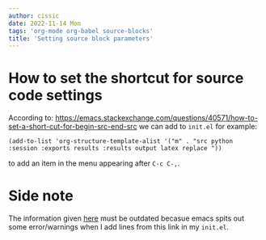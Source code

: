 ```yaml
---
author: cissic
date: 2022-11-14 Mon
tags: 'org-mode org-babel source-blocks'
title: 'Setting source block parameters'
---
```



# How to set the shortcut for source code settings

According to: <https://emacs.stackexchange.com/questions/40571/how-to-set-a-short-cut-for-begin-src-end-src>
we can add to `init.el` for example:

    (add-to-list 'org-structure-template-alist '("m" . "src python :session :exports results :results output latex replace "))

to add an item in the menu appearing after `C-c C-,`.


# Side note

The information given [here](https://kitchingroup.cheme.cmu.edu/blog/2014/01/26/Language-specific-default-headers-for-code-blocks-in-org-mode/) must be outdated becasue emacs spits out some error/warnings when I add lines from this link in my `init.el`.

